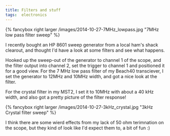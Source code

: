 ```yaml
---
title: Filters and stuff
tags:  electronics
---
```


{% fancybox right larger /images/2014-10-27-7MHz_lowpass.jpg  "7MHz low pass filter sweep" %}

I recently bought an HP 8601 sweep generator from a local ham's shack clearout, and thought I'd have a look at some filters and see what happens.

Hooked up the sweep-out of the generator to channel 1 of the scope, and the filter output into channel 2, set the trigger to channel 1 and positioned it for a good view.  For the 7 MHz low pass filter of my Beach40 transciever, I set the generator to 12MHz and 10MHz width, and got a nice look at the filter.

For the crystal filter in my MST2, I set it to 10MHz with about a 40 kHz width, and also got a pretty picture of the filter response!

{% fancybox right larger /images/2014-10-27-3kHz_crystal.jpg "3kHz Crystal filter sweep" %}

I think there are some wierd effects from my lack of 50 ohm terimnation on the scope, but they kind of look like I'd expect them to, a bit of fun :)


<br />
<br />
<br />
<br />
<br />
<br />
<br />

